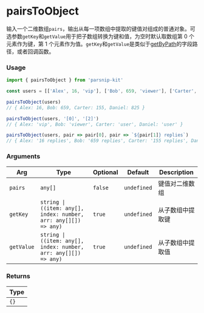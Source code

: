 # pairsToObject
      
输入一个二维数组`pairs`，输出从每一项数组中提取的键值对组成的普通对象。可选参数`getKey`和`getValue`用于把子数组转换为键和值，为空时默认取数组第 0 个元素作为键，第 1 个元素作为值。`getKey`和`getValue`是类似于[getByPath](../object/getByPath)的字段路径，或者回调函数。

### Usage

```ts
import { pairsToObject } from 'parsnip-kit'

const users = [['Alex', 16, 'vip'], ['Bob', 659, 'viewer'], ['Carter', 155, 'user'], ['Daniel', 825, 'user']]

pairsToObject(users)
// { Alex: 16, Bob: 659, Carter: 155, Daniel: 825 }

pairsToObject(users, '[0]', '[2]')
// { Alex: 'vip', Bob: 'viewer', Carter: 'user', Daniel: 'user' }

pairsToObject(users, pair => pair[0], pair => `${pair[1]} replies`)
// { Alex: '16 replies', Bob: '659 replies', Carter: '155 replies', Daniel: '825 replies' }
```

      
### Arguments
      
| Arg | Type | Optional | Default | Description |
| --- | --- | --- | --- | --- |
| `pairs` | `any[]` | `false` | `undefined` | 键值对二维数组  |
| `getKey` | `string \| ((item: any[], index: number, arr: any[][]) => any)` | `true` | `undefined` | 从子数组中提取键   |
| `getValue` | `string \| ((item: any[], index: number, arr: any[][]) => any)` | `true` | `undefined` | 从子数组中提取值   |
      
### Returns

| Type |
| ---  |
| `{}`  |